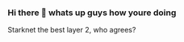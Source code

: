 ### Hi there 👋 whats up guys how youre doing
Starknet the best layer 2, who agrees?
<!--asdasd
best music? brother luice, dont you think? ee macarena  macarena bajla ella youre my heart youre my soul, co ja pierdole nie mam pojecia
**Patryk825/Patryk825** is a ✨ _special_ ✨ repository because its `README.md` (this file) appears on your GitHub profile.

Here are some ideas to get you started:

- 🔭 I’m currently working on ...
- 🌱 I’m currently learning ...
- 👯 I’m looking to collaborate on ...
- 🤔 I’m looking for help with ...
-->
